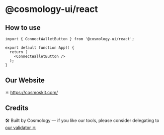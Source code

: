 # @cosmology-ui/react

## How to use

```
import { ConnectWalletButton } from '@cosmology-ui/react';

export default function App() {
  return (
    <ConnectWalletButton />
  );
}
```

## Our Website

⚛️ https://cosmoskit.com/

## Credits

🛠 Built by Cosmology — if you like our tools, please consider delegating to [our validator ⚛️](https://cosmology.tech/validator)

